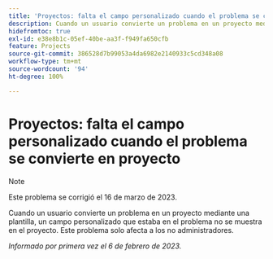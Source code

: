 ```yaml
---
title: 'Proyectos: falta el campo personalizado cuando el problema se convierte en proyecto'
description: Cuando un usuario convierte un problema en un proyecto mediante una plantilla, un campo personalizado que estaba en el problema no se muestra en el proyecto. Este problema solo afecta a los no administradores.
hidefromtoc: true
exl-id: e38e8b1c-05ef-40be-aa3f-f949fa650cfb
feature: Projects
source-git-commit: 386528d7b99053a4da6982e2140933c5cd348a08
workflow-type: tm+mt
source-wordcount: '94'
ht-degree: 100%

---
```


# Proyectos: falta el campo personalizado cuando el problema se convierte en proyecto

>[!NOTE]
>
>Este problema se corrigió el 16 de marzo de 2023.

Cuando un usuario convierte un problema en un proyecto mediante una plantilla, un campo personalizado que estaba en el problema no se muestra en el proyecto. Este problema solo afecta a los no administradores.

_Informado por primera vez el 6 de febrero de 2023._
